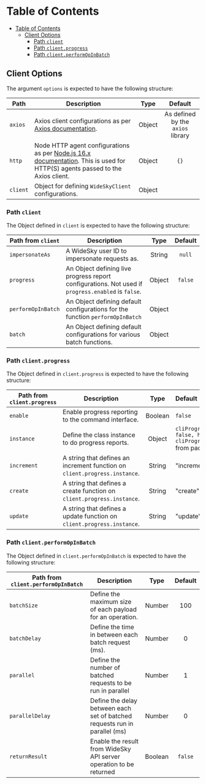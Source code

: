 # Table of Contents
<!-- toc -->

- [Table of Contents](#table-of-contents)
  - [Client Options](#client-options)
    - [Path `client`](#path-client)
    - [Path `client.progress`](#path-clientprogress)
    - [Path `client.performOpInBatch`](#path-clientperformopinbatch)

<!-- tocstop -->

## Client Options
The argument `options` is expected to have the following structure:

| Path     | Description                                                                                                                                                                                     |  Type  |              Default              |
| -------- | ----------------------------------------------------------------------------------------------------------------------------------------------------------------------------------------------- | :----: | :-------------------------------: |
| `axios`  | Axios client configurations as per [Axios documentation](https://axios-http.com/docs/config_defaults).                                                                                          | Object | As defined by the `axios` library |
| `http`   | Node HTTP agent configurations as per [Node.js 16.x documentation](https://nodejs.org/docs/latest-v16.x/api/http.html#new-agentoptions). This is used for HTTP(S) agents passed to the Axios client. | Object |               `{}`                |
| `client` | Object for defining `WideSkyClient` configurations.                                                                                                                                             | Object |                                   |

### Path `client`
The Object defined in `client` is expected to have the following structure:

| Path from `client` | Description                                                                                        |  Type  | Default |
| ------------------ | -------------------------------------------------------------------------------------------------- | :----: | :-----: |
| `impersonateAs`    | A WideSky user ID to impersonate requests as.                                                      | String | `null`  |
| `progress`         | An Object defining live progress report configurations. Not used if `progress.enabled` is `false`. | Object | `false` |
| `performOpInBatch` | An Object defining default configurations for the function `performOpInBatch`                      | Object |         |
| `batch`            | An Object defining default configurations for various batch functions.                             | Object |         |

### Path `client.progress`
The Object defined in `client.progress` is expected to have the following structure:

| Path from `client.progress` | Description                                                                |  Type   | Default                                                                                                                            |
| --------------------------- | -------------------------------------------------------------------------- | :-----: | :--------------------------------------------------------------------------------------------------------------------------------- |
| `enable`                    | Enable progress reporting to the command interface.                        | Boolean | `false`                                                                                                                            |
| `instance`                  | Define the class instance to do progress reports.                          | Object  | `cliProgress.MultiBar({clearOnComplete: false, hideCursor: true}, cliProgress.Presets.shades_classic)` from package `cli-progress` |
| `increment`                 | A string that defines an increment function on `client.progress.instance`. | String  | "increment"                                                                                                                        |
| `create`                    | A string that defines a create function on `client.progress.instance`.     | String  | "create"                                                                                                                           |
| `update`                    | A string that defines a update function on `client.progress.instance`.     | String  | "update"                                                                                                                           |

### Path `client.performOpInBatch`
The Object defined in `client.performOpInBatch` is expected to have the following structure:

| Path from `client.performOpInBatch` | Description                                                                |  Type   | Default |
| ----------------------------------- | -------------------------------------------------------------------------- | :-----: | :-----: |
| `batchSize`                         | Define the maximum size of each payload for an operation.                  | Number  |   100   |
| `batchDelay`                        | Define the time in between each batch request (ms).                        | Number  |    0    |
| `parallel`                          | Define the number of batched requests to be run in parallel                | Number  |    1    |
| `parallelDelay`                     | Define the delay between each set of batched requests run in parallel (ms) | Number  |    0    |
| `returnResult`                      | Enable the result from WideSky API server operation to be returned         | Boolean | `false` |
